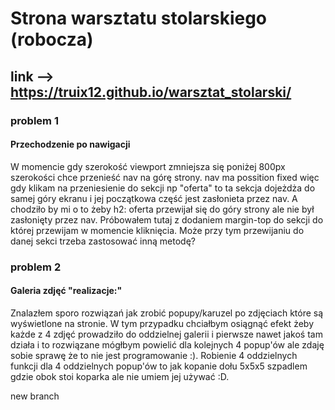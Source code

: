 # Strona warsztatu stolarskiego (robocza)

## link --> https://truix12.github.io/warsztat_stolarski/

### problem 1

#### Przechodzenie po nawigacji

W momencie gdy szerokość viewport zmniejsza się poniżej 800px szerokości chce przenieść nav na górę strony. nav ma possition fixed więc gdy klikam na przeniesienie do sekcji np "oferta" to ta sekcja dojeżdża do samej góry ekranu i jej początkowa część jest zasłonieta przez nav. A chodziło by mi o to żeby h2: oferta przewijał się do góry strony ale nie był zasłonięty przez nav. Próbowałem tutaj z dodaniem margin-top do sekcji do której przewijam w momencie kliknięcia. Może przy tym przewijaniu do danej sekci trzeba zastosować inną metodę?

### problem 2

#### Galeria zdjęć "realizacje:"

Znalazłem sporo rozwiązań jak zrobić popupy/karuzel po zdjęciach które są wyświetlone na stronie. W tym przypadku chciałbym osiągnąć efekt żeby każde z 4 zdjęć prowadziło do oddzielnej galerii i pierwsze nawet jakoś tam działa i to rozwiązane mógłbym powielić dla kolejnych 4 popup'ów ale zdaję sobie sprawę że to nie jest programowanie :). Robienie 4 oddzielnych funkcji dla 4 oddzielnych popup'ów to jak kopanie dołu 5x5x5 szpadlem gdzie obok stoi koparka ale nie umiem jej używać :D.

new branch
